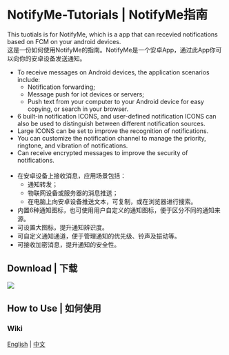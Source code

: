 # NotifyMe-Tutorials | NotifyMe指南
This tuotials is for NotifyMe, which is a app that can recevied notifications based on FCM on your android devices.  
这是一份如何使用NotifyMe的指南。NotifyMe是一个安卓App，通过此App你可以向你的安卓设备发送通知。
* To receive messages on Android devices, the application scenarios include:
  * Notification forwarding;
  * Message push for iot devices or servers;
  * Push text from your computer to your Android device for easy copying, or search in your browser.
* 6 built-in notification ICONS, and user-defined notification ICONS can also be used to distinguish between different notification sources.
* Large ICONS can be set to improve the recognition of notifications.
* You can customize the notification channel to manage the priority, ringtone, and vibration of notifications.
* Can receive encrypted messages to improve the security of notifications.  
&nbsp;
* 在安卓设备上接收消息，应用场景包括：  
  * 通知转发；  
  * 物联网设备或服务器的消息推送；  
  * 在电脑上向安卓设备推送文本，可复制，或在浏览器进行搜索。  
* 内置6种通知图标，也可使用用户自定义的通知图标，便于区分不同的通知来源。  
* 可设置大图标，提升通知辨识度。  
* 可自定义通知通道，便于管理通知的优先级、铃声及振动等。  
* 可接收加密消息，提升通知的安全性。
## Download | 下载
[![](https://img.shields.io/endpoint?color=green&logo=google-play&logoColor=green&url=https%3A%2F%2Fplay.cuzi.workers.dev%2Fplay%3Fi%3Dcom.wzn556.notifyme%26l%3DGoogle%2520Play%26m%3D%24version)](https://play.google.com/store/apps/details?id=com.wzn556.notifyme)

## How to Use | 如何使用
### Wiki
[English](https://github.com/wzn556/NotifyMe-Tutorials/wiki/NotifyMe‐Tutorials) | [中文](https://github.com/wzn556/NotifyMe-Tutorials/wiki/NotifyMe‐Tutorials_zh)  
